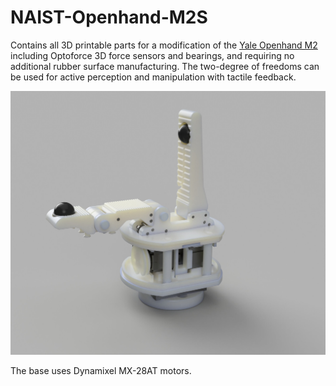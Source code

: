 # NAIST-Openhand-M2S

Contains all 3D printable parts for a modification of the [Yale Openhand M2](https://www.eng.yale.edu/grablab/openhand/model_m2.html) including Optoforce 3D force sensors and bearings, and requiring no additional rubber surface manufacturing. The two-degree of freedoms can be used for active perception and manipulation with tactile feedback.

![](render.jpg)

The base uses Dynamixel MX-28AT motors.
